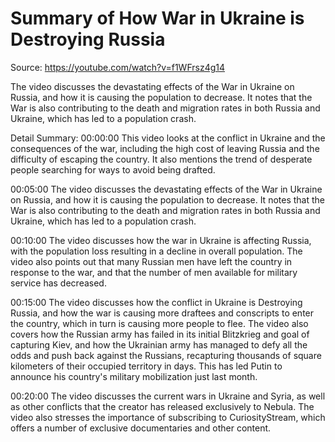 # Summary of How War in Ukraine is Destroying Russia

Source: https://youtube.com/watch?v=f1WFrsz4g14

The video discusses the devastating effects of the War in Ukraine on Russia, and how it is causing the population to decrease. It notes that the War is also contributing to the death and migration rates in both Russia and Ukraine, which has led to a population crash.

Detail Summary: 
00:00:00
This video looks at the conflict in Ukraine and the consequences of the war, including the high cost of leaving Russia and the difficulty of escaping the country. It also mentions the trend of desperate people searching for ways to avoid being drafted.

00:05:00
The video discusses the devastating effects of the War in Ukraine on Russia, and how it is causing the population to decrease. It notes that the War is also contributing to the death and migration rates in both Russia and Ukraine, which has led to a population crash.

00:10:00
The video discusses how the war in Ukraine is affecting Russia, with the population loss resulting in a decline in overall population. The video also points out that many Russian men have left the country in response to the war, and that the number of men available for military service has decreased.

00:15:00
The video discusses how the conflict in Ukraine is Destroying Russia, and how the war is causing more draftees and conscripts to enter the country, which in turn is causing more people to flee. The video also covers how the Russian army has failed in its initial Blitzkrieg and goal of capturing Kiev, and how the Ukrainian army has managed to defy all the odds and push back against the Russians, recapturing thousands of square kilometers of their occupied territory in days. This has led Putin to announce his country's military mobilization just last month.

00:20:00
The video discusses the current wars in Ukraine and Syria, as well as other conflicts that the creator has released exclusively to Nebula. The video also stresses the importance of subscribing to CuriosityStream, which offers a number of exclusive documentaries and other content.


